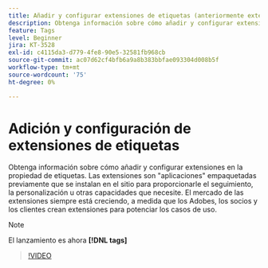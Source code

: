 ```yaml
---
title: Añadir y configurar extensiones de etiquetas (anteriormente extensiones de Launch)
description: Obtenga información sobre cómo añadir y configurar extensiones en la propiedad de etiquetas.
feature: Tags
level: Beginner
jira: KT-3528
exl-id: c4115da3-d779-4fe8-90e5-32581fb968cb
source-git-commit: ac07d62cf4bfb6a9a8b383bbfae093304d008b5f
workflow-type: tm+mt
source-wordcount: '75'
ht-degree: 0%

---
```


# Adición y configuración de extensiones de etiquetas

Obtenga información sobre cómo añadir y configurar extensiones en la propiedad de etiquetas. Las extensiones son &quot;aplicaciones&quot; empaquetadas previamente que se instalan en el sitio para proporcionarle el seguimiento, la personalización u otras capacidades que necesite. El mercado de las extensiones siempre está creciendo, a medida que los Adobes, los socios y los clientes crean extensiones para potenciar los casos de uso.

>[!NOTE]
>
> El lanzamiento es ahora **[!DNL tags]**

>[!VIDEO](https://video.tv.adobe.com/v/28732/?quality=12&learn=on)

